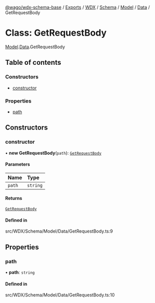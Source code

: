 [@wago/wdx-schema-base](../README.md) / [Exports](../modules.md) / [WDX](../modules/WDX.md) / [Schema](../modules/WDX.Schema.md) / [Model](../modules/WDX.Schema.Model.md) / [Data](../modules/WDX.Schema.Model.Data.md) / GetRequestBody

# Class: GetRequestBody

[Model](../modules/WDX.Schema.Model.md).[Data](../modules/WDX.Schema.Model.Data.md).GetRequestBody

## Table of contents

### Constructors

- [constructor](WDX.Schema.Model.Data.GetRequestBody.md#constructor)

### Properties

- [path](WDX.Schema.Model.Data.GetRequestBody.md#path)

## Constructors

### constructor

• **new GetRequestBody**(`path`): [`GetRequestBody`](WDX.Schema.Model.Data.GetRequestBody.md)

#### Parameters

| Name | Type |
| :------ | :------ |
| `path` | `string` |

#### Returns

[`GetRequestBody`](WDX.Schema.Model.Data.GetRequestBody.md)

#### Defined in

src/WDX/Schema/Model/Data/GetRequestBody.ts:9

## Properties

### path

• **path**: `string`

#### Defined in

src/WDX/Schema/Model/Data/GetRequestBody.ts:10
